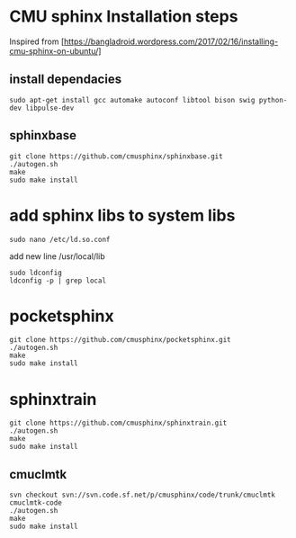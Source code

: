 # CMU sphinx Installation steps

Inspired from [https://bangladroid.wordpress.com/2017/02/16/installing-cmu-sphinx-on-ubuntu/] 

## install dependacies 
```
sudo apt-get install gcc automake autoconf libtool bison swig python-dev libpulse-dev
```


## sphinxbase
```
git clone https://github.com/cmusphinx/sphinxbase.git
./autogen.sh
make 
sudo make install
```

# add sphinx libs to system libs 
```sudo nano /etc/ld.so.conf```

add new line /usr/local/lib
```
sudo ldconfig
ldconfig -p | grep local
```

# pocketsphinx
```
git clone https://github.com/cmusphinx/pocketsphinx.git
./autogen.sh
make 
sudo make install
```

# sphinxtrain
```
git clone https://github.com/cmusphinx/sphinxtrain.git
./autogen.sh
make 
sudo make install
```

## cmuclmtk
```
svn checkout svn://svn.code.sf.net/p/cmusphinx/code/trunk/cmuclmtk cmuclmtk-code
./autogen.sh
make 
sudo make install
```


